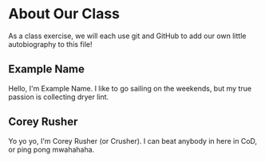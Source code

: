 # About Our Class
As a class exercise, we will each use git and GitHub to add our own little autobiography to this file!

## Example Name
Hello, I'm Example Name. I like to go sailing on the weekends, but my true passion is collecting dryer lint.

## Corey Rusher
Yo yo yo, I'm Corey Rusher (or Crusher). I can beat anybody in here in CoD, or ping pong mwahahaha.